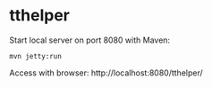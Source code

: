 # tthelper

Start local server on port 8080 with Maven:
```
mvn jetty:run
```
Access with browser: http://localhost:8080/tthelper/
